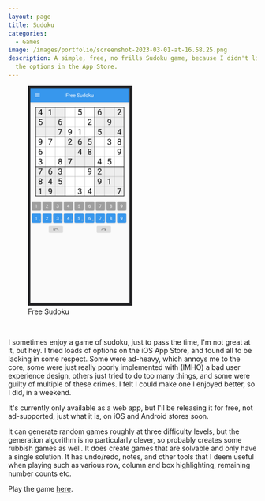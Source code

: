 ```yaml
---
layout: page
title: Sudoku
categories:
  - Games
image: /images/portfolio/screenshot-2023-03-01-at-16.58.25.png
description: A simple, free, no frills Sudoku game, because I didn't like any of
  the options in the App Store.
---
```

<figure>
    <img src="/images/portfolio/sudoku.png" width="50%" alt="Free Sudoku Screenshot">
    <figcaption>Free Sudoku</figcaption>
</figure>
<br/>

I sometimes enjoy a game of sudoku, just to pass the time, I'm not great at it, but hey. I tried loads of options on the iOS App Store, and found all to be lacking in some respect. Some were ad-heavy, which annoys me to the core, some were just really poorly implemented with (IMHO) a bad user experience design, others just tried to do too many things, and some were guilty of multiple of these crimes. I felt I could make one I enjoyed better, so I did, in a weekend.

It's currently only available as a web app, but I'll be releasing it for free, not ad-supported, just what it is, on iOS and Android stores soon.

It can generate random games roughly at three difficulty levels, but the generation algorithm is no particularly clever, so probably creates some rubbish games as well. It does create games that are solvable and only have a single solution. It has undo/redo, notes, and other tools that I deem useful when playing such as various row, column and box highlighting, remaining number counts etc.

Play the game [here](https://www.indigobeetle.co.uk/portfolio/sudoku).